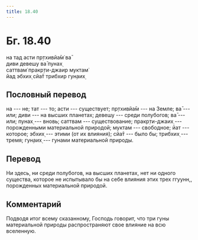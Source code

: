 ```yaml
---
title: 18.40
---
```


# Бг. 18.40
на тад асти пр̣тхивйа̄м̇ ва̄<br/>
диви девешу ва̄ пунах̣<br/>
саттвам̇ пракр̣ти-джаир муктам̇<br/>
йад эбхих̣ сйа̄т трибхир гун̣аих̣
## Пословный перевод

на --- не; тат --- то; асти --- существует; пр̣тхивйа̄м --- на Земле; ва̄
--- или; диви --- на высших планетах; девешу --- среди полубогов; ва̄ ---
или; пунах̣ --- вновь; саттвам --- существование; пракр̣ти-джаих̣ ---
порожденными материальной природой; муктам --- свободное; йат ---
которое; эбхих̣ --- этими (от их влияния); сйа̄т --- было бы; трибхих̣ ---
тремя; гун̣аих̣ --- гунами материальной природы.

## Перевод

Ни здесь, ни среди полубогов, на высших планетах, нет ни одного
существа, которое не испытывало бы на себе влияния этих трех ггуунн,,
порожденных материальной природой.

## Комментарий

Подводя итог всему сказанному, Господь говорит, что три гуны
материальной природы распространяют свое влияние на всю вселенную.
